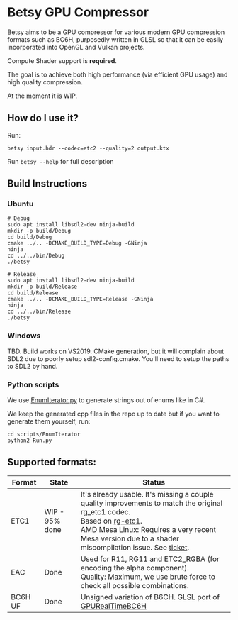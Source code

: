 # Betsy GPU Compressor

Betsy aims to be a GPU compressor for various modern GPU compression formats such as BC6H,
purposedly written in GLSL so that it can be easily incorporated into OpenGL and Vulkan projects.

Compute Shader support is **required**.

The goal is to achieve both high performance (via efficient GPU usage) and high quality compression.

At the moment it is WIP.

## How do I use it?

Run:
```
betsy input.hdr --codec=etc2 --quality=2 output.ktx
```

Run `betsy --help` for full description

## Build Instructions

### Ubuntu

```
# Debug
sudo apt install libsdl2-dev ninja-build
mkdir -p build/Debug
cd build/Debug
cmake ../.. -DCMAKE_BUILD_TYPE=Debug -GNinja
ninja
cd ../../bin/Debug
./betsy

# Release
sudo apt install libsdl2-dev ninja-build
mkdir -p build/Release
cd build/Release
cmake ../.. -DCMAKE_BUILD_TYPE=Release -GNinja
ninja
cd ../../bin/Release
./betsy
```

### Windows

TBD.
Build works on VS2019. CMake generation, but it will complain about SDL2 due to poorly setup sdl2-config.cmake.
You'll need to setup the paths to SDL2 by hand.

### Python scripts

We use [EnumIterator.py](https://github.com/darksylinc/EnumIterator) to generate strings out of enums like in C#.

We keep the generated cpp files in the repo up to date but if you want to generate them yourself, run:

```
cd scripts/EnumIterator
python2 Run.py
```

## Supported formats:

| Format  | State          |Status|
|---------|----------------|------|
| ETC1    | WIP - 95% done | It's already usable. It's missing a couple quality improvements to match the original rg_etc1 codec.<br/>Based on [rg-etc1](https://github.com/richgel999/rg-etc1).<br/>AMD Mesa Linux: Requires a very recent Mesa version due to a shader miscompilation issue. See [ticket](https://gitlab.freedesktop.org/mesa/mesa/-/issues/3044#note_515611).|
| EAC     | Done           | Used for R11, RG11 and ETC2_RGBA (for encoding the alpha component).<br/>Quality: Maximum, we use brute force to check all possible combinations.|
| BC6H UF | Done           | Unsigned variation of B6CH. GLSL port of [GPURealTimeBC6H](https://github.com/knarkowicz/GPURealTimeBC6H)|